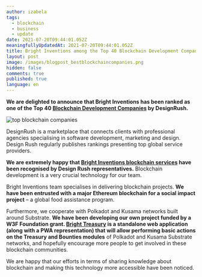 ```yaml
---
author: izabela
tags:
  - blockchain
  - business
  - update
date: 2021-07-20T09:44:01.052Z
meaningfullyUpdatedAt: 2021-07-20T09:44:01.052Z
title: Bright Inventions among the Top 40 Blockchain Development Companies
layout: post
image: /images/blogpost_bestblockchaincompanies.png
hidden: false
comments: true
published: true
language: en
---
```

**We are delighted to announce that Bright Inventions has been ranked as one of the Top 40 <a target="_blank" href="https://www.designrush.com/agency/blockchain-development-companies">Blockchain Development Companies</a> by DesignRush.**

![top blockchain companies](../../static/images/blogpost_bestblockchaincompanies.png "")

DesignRush is a marketplace that connects clients with professional agencies specialising in software development, marketing and design. Design Rush regularly publishes rankings presenting top global service providers.

**We are extremely happy that [Bright Inventions blockchain services](/our-areas/blockchain) have been recognised by Design Rush representatives.** Blockchain development is a very crucial technology for our team.

Bright Inventions team specialises in delivering blockchain projects. **We have been entrusted with a major Ethereum blockchain for a social impact project** – a global food assistance program. 

Furthermore, we cooperate with Polkadot and Kusama networks built around Substrate. **We have been developing our own project funded by a W3F Foundation grant. [Bright Treasury](/blog/bright-treasury-a-treasury-module-application-funded-by-a-w3f-foundation-grant/) is a standalone web application (along with a PWA representation) that will allow performing basic actions on the Treasury and Bounties modules** of Polkadot and Kusama Substrate networks, and hopefully encourage more people to get involved in these blockchain communities.

We are happy that our efforts in terms of sharing knowledge about blockchain and making this technology more accessible have been noticed.
